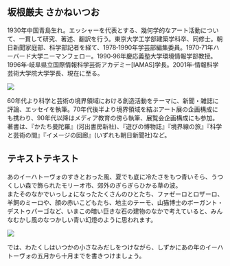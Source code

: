 ## 坂根厳夫 さかねいつお

1930年中国青島生れ。エッシャーを代表とする、幾何学的なアート活動について、一貫して研究、著述、翻訳を行う。東京大学工学部建築学科卒、同修士。朝日新聞家庭部、科学部記者を経て、1978‐1990年学芸部編集委員。1970‐71年ハーバード大学ニーマンフェロー。1990‐96年慶応義塾大学環境情報学部教授。1996年‐岐阜県立国際情報科学芸術アカデミー[IAMAS]学長。2001年‐情報科学芸術大学院大学学長、現在に至る。

![](http://41.media.tumblr.com/tumblr_lh2piuZuao1qz545ro1_500.png)

60年代より科学と芸術の境界領域における創造活動をテーマに、新聞・雑誌に評論、エッセイを執筆。70年代後半より境界領域を結ぶアート展の企画構成にも携わり、90年代以降はメディア教育の傍ら執筆、展覧会企画構成にも参加。著書は、『かたち曼陀羅』(河出書房新社)、『遊びの博物誌』『境界線の旅』『科学と芸術の間』『イメージの回廊』(いずれも朝日新聞社)など。




## テキストテキスト

あのイーハトーヴォのすきとおった風、夏でも底に冷たさをもつ青いそら、うつくしい森で飾られたモリーオ市、郊外のぎらぎらひかる草の波。  
またそのなかでいっしょになったたくさんのひとたち、ファゼーロとロザーロ、羊飼のミーロや、顔の赤いこどもたち、地主のテーモ、山猫博士のボーガント・デストゥパーゴなど、いまこの暗い巨きな石の建物のなかで考えていると、みんなむかし風のなつかしい青い幻燈のように思われます。

![](http://41.media.tumblr.com/tumblr_lh2piuZuao1qz545ro1_500.png)

では、わたくしはいつかの小さなみだしをつけながら、しずかにあの年のイーハトーヴォの五月から十月までを書きつけましょう。
